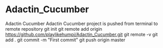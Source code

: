 # Adactin_Cucumber
Adactin Cucumber
Adactin Cucumber project is pushed from terminal to remote repository
git init
git remote add origin https://github.com/playlikehumpi/Adactin_Cucumber.git
git remote -v
git add .
git commit -m "First commit"
git push origin master
